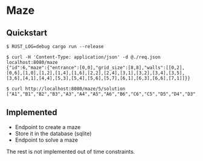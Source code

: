 # Maze

## Quickstart

```
$ RUST_LOG=debug cargo run --release

$ curl -H 'Content-Type: application/json' -d @./req.json localhost:8080/maze
{"id":6,"maze":{"entrance":[0,0],"grid_size":[8,8],"walls":[[0,2],[0,6],[1,0],[1,2],[1,4],[1,6],[2,2],[2,4],[3,1],[3,2],[3,4],[3,5],[3,6],[4,1],[4,4],[5,3],[5,4],[5,6],[5,7],[6,1],[6,3],[6,6],[7,1]]}}

$ curl http://localhost:8080/maze/5/solution
["A1","B1","B2","B3","A3","A4","A5","A6","B6","C6","C5","D5","D4","D3","D2","D1","E1","F1","F2","F3","G3","H3","H2","H1"]

```

## Implemented

- Endpoint to create a maze
- Store it in the database (sqlite)
- Endpoint to solve a maze

The rest is not implemented out of time constraints.
